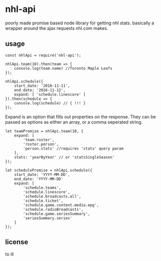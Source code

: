 # nhl-api

poorly made promise based node library for getting nhl stats. basically a wrapper around the ajax requests nhl.com makes.

## usage

```
const nhlApi = require('nhl-api');

nhlApi.team(10).then(team => {
    console.log(team.name) //Toronto Maple Leafs
});

nhlApi.schedule({
    start_date: '2016-11-11',
    end_date; '2016-11-12',
    expand: [ 'schedule.linescore' ]
}).then(schedule => {
    console.log(schedule) // { !!! }
});

```

Expand is an option that fills out properties on the response. They can be passed as options as either an array, or a comma seperated string.

```
let teamPromise = nhlApi.team(10, {
    expand: [
        'team.roster',
        'roster.person',
        'person.stats' //requires 'stats' query param
    ],
    stats: 'yearByYear' // or 'statsSingleSeason'
});

let schedulePromise = nhlApi.schedule({
    start_date: 'YYYY-MM-DD',
    end_date: 'YYYY-MM-DD'
    expand: [
        'schedule.teams',
        'schedule.linescore',
        'schedule.broadcasts.all',
        'schedule.ticket',
        'schedule.game.content.media.epg',
        'schedule.radioBroadcasts',
        'schedule.game.seriesSummary',
        'seriesSummary.series'
    ]
});
```

## license

to ill
